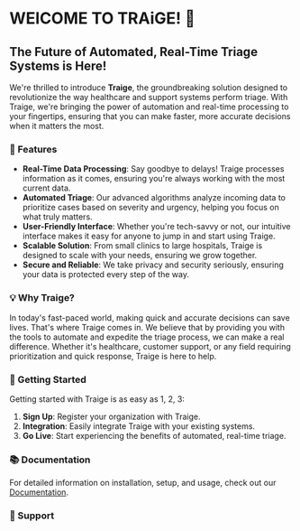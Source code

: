 # WElCOME TO TRAiGE! 🌟

## The Future of Automated, Real-Time Triage Systems is Here!

We're thrilled to introduce **Traige**, the groundbreaking solution designed to revolutionize the way healthcare and support systems perform triage. With Traige, we're bringing the power of automation and real-time processing to your fingertips, ensuring that you can make faster, more accurate decisions when it matters the most.

### 🚀 Features

- **Real-Time Data Processing**: Say goodbye to delays! Traige processes information as it comes, ensuring you're always working with the most current data.
- **Automated Triage**: Our advanced algorithms analyze incoming data to prioritize cases based on severity and urgency, helping you focus on what truly matters.
- **User-Friendly Interface**: Whether you're tech-savvy or not, our intuitive interface makes it easy for anyone to jump in and start using Traige.
- **Scalable Solution**: From small clinics to large hospitals, Traige is designed to scale with your needs, ensuring we grow together.
- **Secure and Reliable**: We take privacy and security seriously, ensuring your data is protected every step of the way.

### 💡 Why Traige?

In today's fast-paced world, making quick and accurate decisions can save lives. That's where Traige comes in. We believe that by providing you with the tools to automate and expedite the triage process, we can make a real difference. Whether it's healthcare, customer support, or any field requiring prioritization and quick response, Traige is here to help.

### 🌈 Getting Started

Getting started with Traige is as easy as 1, 2, 3:

1. **Sign Up**: Register your organization with Traige.
2. **Integration**: Easily integrate Traige with your existing systems.
3. **Go Live**: Start experiencing the benefits of automated, real-time triage.

### 📚 Documentation

For detailed information on installation, setup, and usage, check out our [Documentation](#).

### 🤝 Support